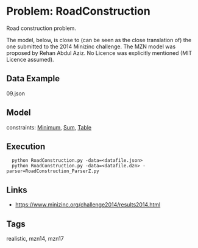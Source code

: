 # Problem: RoadConstruction

Road construction problem.

The model, below, is close to (can be seen as the close translation of) the one submitted to the 2014 Minizinc challenge.
The MZN model was proposed by Rehan Abdul Aziz.
No Licence was explicitly mentioned (MIT Licence assumed).

## Data Example
  09.json

## Model
  constraints: [Minimum](https://pycsp.org/documentation/constraints/Minimum), [Sum](https://pycsp.org/documentation/constraints/Sum), [Table](https://pycsp.org/documentation/constraints/Table)

## Execution
```
  python RoadConstruction.py -data=<datafile.json>
  python RoadConstruction.py -data=<datafile.dzn> -parser=RoadConstruction_ParserZ.py
```

## Links
  - https://www.minizinc.org/challenge2014/results2014.html

## Tags
  realistic, mzn14, mzn17
